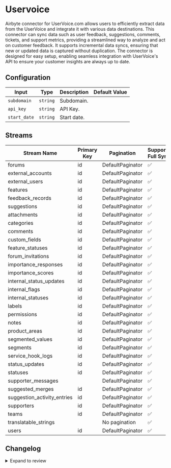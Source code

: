 # Uservoice
Airbyte connector for UserVoice.com allows users to efficiently extract data from the UserVoice  and integrate it with various data destinations. This connector can sync data such as user feedback, suggestions, comments, tickets, and support metrics, providing a streamlined way to analyze and act on customer feedback. It supports incremental data syncs, ensuring that new or updated data is captured without duplication. The connector is designed for easy setup, enabling seamless integration with UserVoice's API to ensure your customer insights are always up to date.

## Configuration

| Input | Type | Description | Default Value |
|-------|------|-------------|---------------|
| `subdomain` | `string` | Subdomain.  |  |
| `api_key` | `string` | API Key.  |  |
| `start_date` | `string` | Start date.  |  |

## Streams
| Stream Name | Primary Key | Pagination | Supports Full Sync | Supports Incremental |
|-------------|-------------|------------|---------------------|----------------------|
| forums | id | DefaultPaginator | ✅ |  ✅  |
| external_accounts | id | DefaultPaginator | ✅ |  ✅  |
| external_users | id | DefaultPaginator | ✅ |  ✅  |
| features | id | DefaultPaginator | ✅ |  ✅  |
| feedback_records | id | DefaultPaginator | ✅ |  ✅  |
| suggestions | id | DefaultPaginator | ✅ |  ✅  |
| attachments | id | DefaultPaginator | ✅ |  ✅  |
| categories | id | DefaultPaginator | ✅ |  ✅  |
| comments | id | DefaultPaginator | ✅ |  ✅  |
| custom_fields | id | DefaultPaginator | ✅ |  ✅  |
| feature_statuses | id | DefaultPaginator | ✅ |  ✅  |
| forum_invitations | id | DefaultPaginator | ✅ |  ✅  |
| importance_responses | id | DefaultPaginator | ✅ |  ❌  |
| importance_scores | id | DefaultPaginator | ✅ |  ❌  |
| internal_status_updates | id | DefaultPaginator | ✅ |  ❌  |
| internal_flags | id | DefaultPaginator | ✅ |  ✅  |
| internal_statuses | id | DefaultPaginator | ✅ |  ✅  |
| labels | id | DefaultPaginator | ✅ |  ✅  |
| permissions | id | DefaultPaginator | ✅ |  ❌  |
| notes | id | DefaultPaginator | ✅ |  ✅  |
| product_areas | id | DefaultPaginator | ✅ |  ✅  |
| segmented_values | id | DefaultPaginator | ✅ |  ✅  |
| segments | id | DefaultPaginator | ✅ |  ✅  |
| service_hook_logs | id | DefaultPaginator | ✅ |  ❌  |
| status_updates | id | DefaultPaginator | ✅ |  ✅  |
| statuses | id | DefaultPaginator | ✅ |  ✅  |
| supporter_messages |  | DefaultPaginator | ✅ |  ✅  |
| suggested_merges | id | DefaultPaginator | ✅ |  ✅  |
| suggestion_activity_entries | id | DefaultPaginator | ✅ |  ❌  |
| supporters | id | DefaultPaginator | ✅ |  ✅  |
| teams | id | DefaultPaginator | ✅ |  ❌  |
| translatable_strings |  | No pagination | ✅ |  ❌  |
| users | id | DefaultPaginator | ✅ |  ✅  |

## Changelog

<details>
  <summary>Expand to review</summary>

| Version          | Date              | Pull Request | Subject        |
|------------------|-------------------|--------------|----------------|
| 0.0.2 | 2024-10-28 | [47500](https://github.com/airbytehq/airbyte/pull/47500) | Update dependencies |
| 0.0.1 | 2024-10-16 | | Initial release by [@parthiv11](https://github.com/parthiv11) via Connector Builder |

</details>
